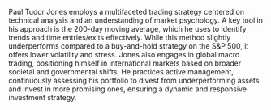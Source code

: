 Paul Tudor Jones employs a multifaceted trading strategy centered on technical analysis and an understanding of market psychology. A key tool in his approach is the 200-day moving average, which he uses to identify trends and time entries/exits effectively. While this method slightly underperforms compared to a buy-and-hold strategy on the S&P 500, it offers lower volatility and stress. Jones also engages in global macro trading, positioning himself in international markets based on broader societal and governmental shifts. He practices active management, continuously assessing his portfolio to divest from underperforming assets and invest in more promising ones, ensuring a dynamic and responsive investment strategy.
